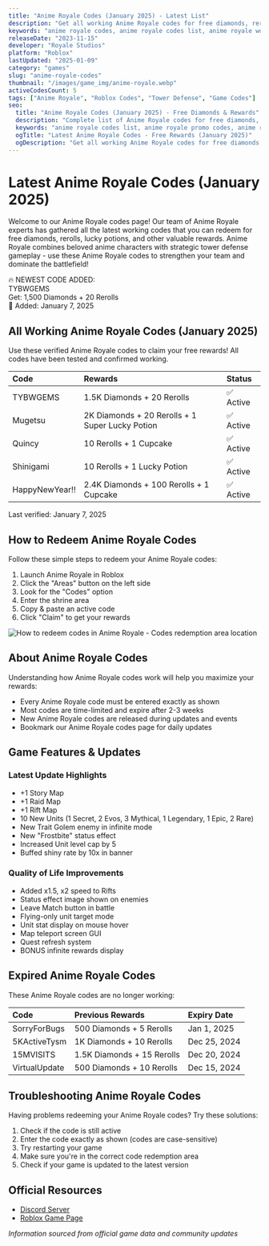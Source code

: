 ```yaml
---
title: "Anime Royale Codes (January 2025) - Latest List"
description: "Get all working Anime Royale codes for free diamonds, rerolls, and potions. Our codes list is updated daily with new rewards!"
keywords: "anime royale codes, anime royale codes list, anime royale working codes, anime royale redeem codes, anime royale all codes, roblox anime royale codes 2025"
releaseDate: "2023-11-15"
developer: "Royale Studios"
platform: "Roblox"
lastUpdated: "2025-01-09"
category: "games"
slug: "anime-royale-codes"
thumbnail: "/images/game_img/anime-royale.webp"
activeCodesCount: 5
tags: ["Anime Royale", "Roblox Codes", "Tower Defense", "Game Codes"]
seo:
  title: "Anime Royale Codes (January 2025) - Free Diamonds & Rewards"
  description: "Complete list of Anime Royale codes for free diamonds, rerolls, and potions. Updated daily with new working codes!"
  keywords: "anime royale codes list, anime royale promo codes, anime royale gift codes"
  ogTitle: "Latest Anime Royale Codes - Free Rewards (January 2025)"
  ogDescription: "Get all working Anime Royale codes for free diamonds, rerolls, and potions. Updated daily!"
---
```


# Latest Anime Royale Codes (January 2025)

Welcome to our Anime Royale codes page! Our team of Anime Royale experts has gathered all the latest working codes that you can redeem for free diamonds, rerolls, lucky potions, and other valuable rewards. Anime Royale combines beloved anime characters with strategic tower defense gameplay - use these Anime Royale codes to strengthen your team and dominate the battlefield!

<div class="latest-code-box">
  <div class="latest-code-header">
    🔥 NEWEST CODE ADDED:
  </div>
  <div class="latest-code">
    TYBWGEMS
  </div>
  <div class="latest-code-reward">
    Get: 1,500 Diamonds + 20 Rerolls
  </div>
  <div class="latest-code-note">
    📝 Added: January 7, 2025
  </div>
</div>

## All Working Anime Royale Codes (January 2025)

Use these verified Anime Royale codes to claim your free rewards! All codes have been tested and confirmed working.

| Code | Rewards | Status |
|:-----|:--------|:-------|
| TYBWGEMS | 1.5K Diamonds + 20 Rerolls | ✅ Active |
| Mugetsu | 2K Diamonds + 20 Rerolls + 1 Super Lucky Potion | ✅ Active |
| Quincy | 10 Rerolls + 1 Cupcake | ✅ Active |
| Shinigami | 10 Rerolls + 1 Lucky Potion | ✅ Active |
| HappyNewYear!! | 2.4K Diamonds + 100 Rerolls + 1 Cupcake | ✅ Active |

Last verified: January 7, 2025

## How to Redeem Anime Royale Codes

Follow these simple steps to redeem your Anime Royale codes:

<div class="steps-list">

1. Launch Anime Royale in Roblox
2. Click the "Areas" button on the left side
3. Look for the "Codes" option
4. Enter the shrine area
5. Copy & paste an active code
6. Click "Claim" to get your rewards

</div>

<div className="my-6">
  <Image
    src="/images/Redeem-codes-option-in-Anime-Royale.webp"
    alt="How to redeem codes in Anime Royale - Codes redemption area location"
    width={800}
    height={450}
    className="rounded-lg shadow-lg"
  />
</div>

## About Anime Royale Codes

Understanding how Anime Royale codes work will help you maximize your rewards:

- Every Anime Royale code must be entered exactly as shown
- Most codes are time-limited and expire after 2-3 weeks
- New Anime Royale codes are released during updates and events
- Bookmark our Anime Royale codes page for daily updates

## Game Features & Updates

### Latest Update Highlights
- +1 Story Map
- +1 Raid Map
- +1 Rift Map
- 10 New Units (1 Secret, 2 Evos, 3 Mythical, 1 Legendary, 1 Epic, 2 Rare)
- New Trait Golem enemy in infinite mode
- New "Frostbite" status effect
- Increased Unit level cap by 5
- Buffed shiny rate by 10x in banner

### Quality of Life Improvements
- Added x1.5, x2 speed to Rifts
- Status effect image shown on enemies
- Leave Match button in battle
- Flying-only unit target mode
- Unit stat display on mouse hover
- Map teleport screen GUI
- Quest refresh system
- BONUS infinite rewards display

## Expired Anime Royale Codes

These Anime Royale codes are no longer working:

| Code | Previous Rewards | Expiry Date |
|:-----|:-----------------|:------------|
| SorryForBugs | 500 Diamonds + 5 Rerolls | Jan 1, 2025 |
| 5KActiveTysm | 1K Diamonds + 10 Rerolls | Dec 25, 2024 |
| 15MVISITS | 1.5K Diamonds + 15 Rerolls | Dec 20, 2024 |
| VirtualUpdate | 500 Diamonds + 10 Rerolls | Dec 15, 2024 |

## Troubleshooting Anime Royale Codes

Having problems redeeming your Anime Royale codes? Try these solutions:

1. Check if the code is still active
2. Enter the code exactly as shown (codes are case-sensitive)
3. Try restarting your game
4. Make sure you're in the correct code redemption area
5. Check if your game is updated to the latest version

## Official Resources

- [Discord Server](https://discord.gg/animegames)
- [Roblox Game Page](https://roblox.com/games/animeroyale)

*Information sourced from official game data and community updates* 
